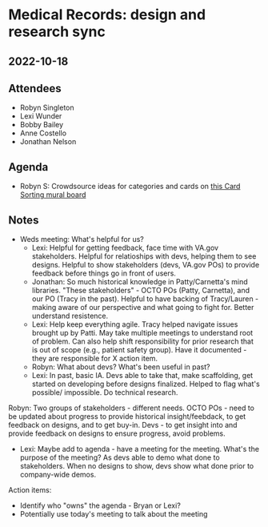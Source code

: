 # Medical Records: design and research sync
## 2022-10-18 

## Attendees
- Robyn Singleton 
- Lexi Wunder
- Bobby Bailey 
- Anne Costello 
- Jonathan Nelson

## Agenda
- Robyn S: Crowdsource ideas for categories and cards on [this Card Sorting mural board](https://app.mural.co/t/adhoccorporateworkspace2583/m/adhoccorporateworkspace2583/1657220913258/6fcf8b252749414f8881e6751f3654344f4cbad7?sender=u24af215c7d9bf806b8545488)

## Notes
- Weds meeting: What's helpful for us? 
  - Lexi: Helpful for getting feedback, face time with VA.gov stakeholders. Helpful for relatioships with devs, helping them to see designs. Helpful to show stakeholders (devs, VA.gov POs) to provide feedback before things go in front of users. 
  - Jonathan: So much historical knowledge in Patty/Carnetta's mind libraries. "These stakeholders" - OCTO POs (Patty, Carnetta), and our PO (Tracy in the past). Helpful to have backing of Tracy/Lauren - making aware of our perspective and what going to fight for. Better understand resistence. 
  - Lexi: Help keep everything agile. Tracy helped navigate issues brought up by Patti. May take multiple meetings to understand root of problem. Can also help shift responsibility for prior research that is out of scope (e.g., patient safety group). Have it documented - they are responsible for X action item. 
  - Robyn: What about devs? What's been useful in past? 
  - Lexi: In past, basic IA. Devs able to take that, make scaffolding, get started on developing before designs finalized. Helped to flag what's possible/ impossible. Do technical research. 

Robyn: Two groups of stakeholders - different needs. OCTO POs - need to be updated about progress to provide historical insight/feebdack, to get feedback on designs, and to get buy-in. Devs - to get insight into and provide feedback on designs to ensure progress, avoid problems. 
  - Lexi: Maybe add to agenda - have a meeting for the meeting. What's the purpose of the meeting? As devs able to demo what done to stakeholders. When no designs to show, devs show what done prior to company-wide demos. 

Action items: 
  - Identify who "owns" the agenda - Bryan or Lexi? 
  - Potentially use today's meeting to talk about the meeting
